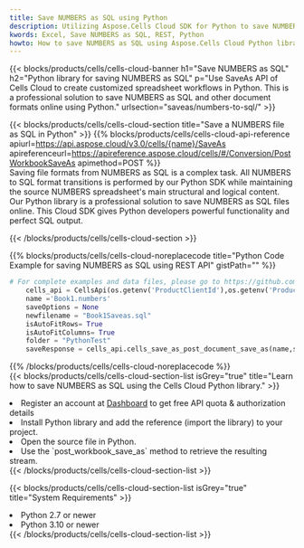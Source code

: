 ```yaml
---
title: Save NUMBERS as SQL using Python 
description: Utilizing Aspose.Cells Cloud SDK for Python to save NUMBERS format file as SQL format file. 
kwords: Excel, Save NUMBERS as SQL, REST, Python
howto: How to save NUMBERS as SQL using Aspose.Cells Cloud Python library.
---
```



{{< blocks/products/cells/cells-cloud-banner h1="Save NUMBERS as SQL" h2="Python library for saving NUMBERS as SQL" p="Use SaveAs API of Cells Cloud to create customized spreadsheet workflows in Python. This is a professional solution to save NUMBERS as SQL and other document formats online using Python." urlsection="saveas/numbers-to-sql/" >}}

{{< blocks/products/cells/cells-cloud-section  title="Save a NUMBERS file as SQL in Python" >}}
{{% blocks/products/cells/cells-cloud-api-reference  apiurl=https://api.aspose.cloud/v3.0/cells/{name}/SaveAs  apireferenceurl=https://apireference.aspose.cloud/cells/#/Conversion/PostWorkbookSaveAs  apimethod=POST %}}
<br/>
Saving file formats from NUMBERS as SQL is a complex task. All NUMBERS to SQL format transitions is performed by our Python SDK while maintaining the source NUMBERS spreadsheet's main structural and logical content. Our Python library is a professional solution to save NUMBERS as SQL files online. This Cloud SDK gives Python developers powerful functionality and perfect SQL output.

{{< /blocks/products/cells/cells-cloud-section >}}

{{% blocks/products/cells/cells-cloud-noreplacecode title="Python Code Example for saving NUMBERS as SQL using REST API" gistPath="" %}}
  
```python
# For complete examples and data files, please go to https://github.com/aspose-cells-cloud/aspose-cells-cloud-python/
    cells_api = CellsApi(os.getenv('ProductClientId'),os.getenv('ProductClientSecret'))
    name ='Book1.numbers'    
    saveOptions = None
    newfilename = "Book1Saveas.sql"
    isAutoFitRows= True
    isAutoFitColumns= True
    folder = "PythonTest"
    saveResponse = cells_api.cells_save_as_post_document_save_as(name,save_options=saveOptions, newfilename=(folder +'/' + newfilename),folder=folder)
```
  
{{% /blocks/products/cells/cells-cloud-noreplacecode  %}}
<br/>
{{< blocks/products/cells/cells-cloud-section-list isGrey="true"  title="Learn how to save NUMBERS as SQL using the Cells Cloud Python library." >}}
<li>Register an account at <a href="https://dashboard.aspose.cloud/">Dashboard</a> to get free API quota & authorization details</li>
<li>Install Python library and add the reference (import the library) to your project.</li>
<li>Open the source file in Python.</li>
<li>Use the `post_workbook_save_as` method to retrieve the resulting stream.</li>
{{< /blocks/products/cells/cells-cloud-section-list >}}

{{< blocks/products/cells/cells-cloud-section-list isGrey="true"  title="System Requirements" >}}
<li>Python 2.7 or newer</li>
<li>Python 3.10 or newer</li>
{{< /blocks/products/cells/cells-cloud-section-list >}}
